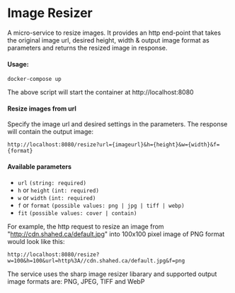 # Image Resizer

A micro-service to resize images. It provides an http end-point that takes the original image url, desired height, width & output image format as parameters and returns the resized image in response.

#### Usage:

```
docker-compose up
```

The above script will start the container at http://localhost:8080

#### Resize images from url
Specify the image url and desired settings in the parameters. The response will contain the output image:

```
http://localhost:8080/resize?url={imageurl}&h={height}&w={width}&f={format}
```

#### Available parameters
* `url` `(string: required)`
* `h` or `height` `(int: required)`
* `w` or `width` `(int: required)`
* `f` or `format` `(possible values: png | jpg | tiff | webp)`
* `fit` `(possible values: cover | contain)`

For example, the http request to resize an image from "http://cdn.shahed.ca/default.jpg" into 100x100 pixel image of PNG format would look like this:

```
http://localhost:8080/resize?w=100&h=100&url=http%3A//cdn.shahed.ca/default.jpg&f=png
```

The service uses the sharp image resizer libarary and supported output image formats are: PNG, JPEG, TIFF and WebP
